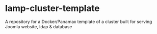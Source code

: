 # lamp-cluster-template
A repository for a Docker/Panamax template of a cluster built for serving Joomla website, ldap &amp; database
